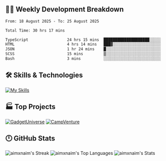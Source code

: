 

## 🧑‍💻 Weekly Development Breakdown

<!--START_SECTION:waka-->

```txt
From: 18 August 2025 - To: 25 August 2025

Total Time: 30 hrs 17 mins

TypeScript                 24 hrs 15 mins  ████████████████████░░░░░   80.11 %
HTML                       4 hrs 14 mins   ███▓░░░░░░░░░░░░░░░░░░░░░   14.02 %
JSON                       1 hr 24 mins    █░░░░░░░░░░░░░░░░░░░░░░░░   04.63 %
SCSS                       15 mins         ▒░░░░░░░░░░░░░░░░░░░░░░░░   00.87 %
Bash                       3 mins          ░░░░░░░░░░░░░░░░░░░░░░░░░   00.21 %
```

<!--END_SECTION:waka-->

## 🛠️ Skills & Technologies

[![My Skills](https://skillicons.dev/icons?i=angular,react,docker,mongodb,nodejs,express,github,bootstrap,prisma,postman,postgres)](https://skillicons.dev)

## 🏭 Top Projects

[![GadgetUniverse](https://github-readme-stats.vercel.app/api/pin/?username=aimxnaim&repo=GadgetUniverse&theme=tokyonight&show_icons=true&hide_border=true)](https://github.com/aimxnaim/GadgetUniverse)
[![CampVenture](https://github-readme-stats.vercel.app/api/pin/?username=aimxnaim&repo=CampVenture&theme=tokyonight&show_icons=true&hide_border=true)](https://github.com/aimxnaim/CampVenture)

## 🕛 GitHub Stats

![aimxnaim's Streak](https://streak-stats.demolab.com?user=aimxnaim&theme=tokyonight&show_icons=true&hide_border=true)
![aimxnaim's Top Languages](https://github-readme-stats.vercel.app/api/top-langs/?username=aimxnaim&theme=tokyonight&show_icons=true&hide_border=true&layout=compact)
![aimxnaim's Stats](https://github-readme-stats.vercel.app/api?username=aimxnaim&theme=tokyonight&show_icons=true&hide_border=true&count_private=true)




